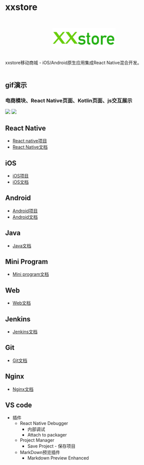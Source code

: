 # xxstore
<br/>
<p align="center">
    <img src="./docs/gif/xxstore.png" width="200" />
</p><br/>
xxstore移动商城 - iOS/Android原生应用集成React Native混合开发。

<br/>
<br/>

## gif演示
### 电商模块、React Native页面、Kotlin页面、js交互展示

<img src="./docs/gif/xxstore3.gif" width="45%" />       <img src="./docs/gif/xxstore4.gif" width="45%" />


## React Native
- [React native项目](https://github.com/Gerry1218/xxstore.git)
- [React Native文档](./docs/react_native.md) 

## iOS
- [iOS项目](https://github.com/Gerry1218/xxstore-ios.git)
- [iOS文档](./docs/ios.md) 

## Android
- [Android项目](https://github.com/Gerry1218/xxstore-android.git)
- [Android文档](./docs/android.md) 

## Java
- [Java文档](./docs/java.md) 

## Mini Program
- [Mini program文档](./docs/mini_program.md) 

## Web
- [Web文档](./docs/web.md) 

## Jenkins
- [Jenkins文档](./docs/jenkins.md) 

 ## Git
- [Git文档](./docs/git.md) 

 ## Nginx
- [Nginx文档](./docs/nginx.md) 

## VS code
- 插件
    - React Native Debugger
        - 内部调试
        - Attach to packager
    - Project Manager
        - Save Project - 保存项目
    - MarkDown预览插件
        - Markdown Preview Enhanced
